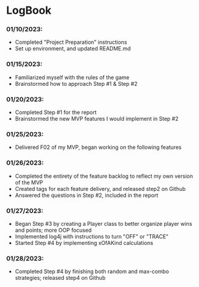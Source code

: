 # LogBook


### 01/10/2023:
- Completed "Project Preparation" instructions
- Set up environment, and updated README.md

### 01/15/2023:
- Familiarized myself with the rules of the game
- Brainstormed how to approach Step #1 & Step #2

### 01/20/2023:
- Completed Step #1 for the report
- Brainstormed the new MVP features I would implement in Step #2

### 01/25/2023:
- Delivered F02 of my MVP, began working on the following features

### 01/26/2023:
- Completed the entirety of the feature backlog to reflect my own version of the MVP
- Created tags for each feature delivery, and released step2 on Github
- Answered the questions in Step #2, included in the report

### 01/27/2023:
- Began Step #3 by creating a Player class to better organize player wins and points; more OOP focused 
- Implemented log4j with instructions to turn "OFF" or "TRACE"
- Started Step #4 by implementing xOfAKind calculations

### 01/28/2023:
- Completed Step #4 by finishing both random and max-combo strategies; released step4 on Github


